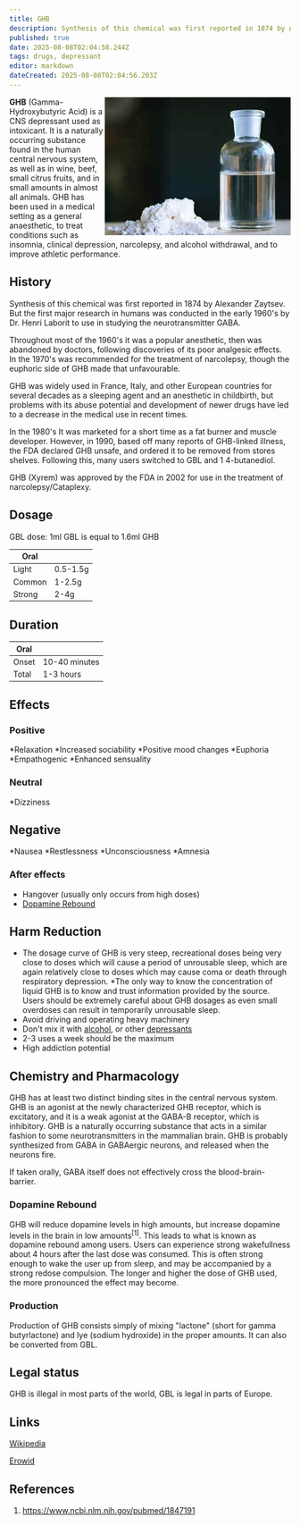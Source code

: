```yaml
---
title: GHB
description: Synthesis of this chemical was first reported in 1874 by Alexander Zaytsev. But the first major research in humans was conducted in the early 1960's by Dr.
published: true
date: 2025-08-08T02:04:58.244Z
tags: drugs, depressant
editor: markdown
dateCreated: 2025-08-08T02:04:56.203Z
---
```


<img src="/assets/ghb.jpg" align="right">

**GHB** (Gamma-Hydroxybutyric Acid) is a CNS depressant used as intoxicant. It is a naturally occurring substance found in the human central nervous system, as well as in wine, beef, small citrus fruits, and in small amounts in almost all animals. GHB has been used in a medical setting as a general anaesthetic, to treat conditions such as insomnia, clinical depression, narcolepsy, and alcohol withdrawal, and to improve athletic performance.

## History

Synthesis of this chemical was first reported in 1874 by Alexander Zaytsev. But the first major research in humans was conducted in the early 1960's by Dr. Henri Laborit to use in studying the neurotransmitter GABA. 

Throughout most of the 1960's it was a popular anesthetic, then was abandoned by doctors, following discoveries of its poor analgesic effects. In the 1970's was recommended for the treatment of narcolepsy, though the euphoric side of GHB made that unfavourable. 

GHB was widely used in France, Italy, and other European countries for several decades as a sleeping agent and an anesthetic in childbirth, but problems with its abuse potential and development of newer drugs have led to a decrease in the medical use in recent times. 

In the 1980's It was marketed for a short time as a fat burner and muscle developer. However, in 1990, based off many reports of GHB-linked illness, the FDA declared GHB unsafe, and ordered it to be removed from stores shelves. Following this, many users switched to GBL and 1 4-butanediol.
 
GHB (Xyrem) was approved by the FDA in 2002 for use in the treatment of narcolepsy/Cataplexy.

## Dosage

GBL dose: 1ml GBL is equal to 1.6ml GHB

| Oral | |
|------|---|
| Light | 0.5-1.5g |
| Common | 1-2.5g |
| Strong | 2-4g |

## Duration

| Oral | |
|------|---|
| Onset | 10-40 minutes |
| Total | 1-3 hours |

## Effects

### Positive
*Relaxation
*Increased sociability
*Positive mood changes
*Euphoria
*Empathogenic
*Enhanced sensuality

### Neutral
*Dizziness

## Negative
*Nausea
*Restlessness
*Unconsciousness
*Amnesia

### After effects

* Hangover (usually only occurs from high doses)
* [Dopamine Rebound](#dopamine-rebound)

## Harm Reduction
* The dosage curve of GHB is very steep, recreational doses being very close to doses which will cause a period of unrousable sleep, which are again relatively close to doses which may cause coma or death through respiratory depression. 
*The only way to know the concentration of liquid GHB is to know and trust information provided by the source. Users should be extremely careful about GHB dosages as even small overdoses can result in temporarily unrousable sleep.
* Avoid driving and operating heavy machinery
* Don't mix it with [alcohol](/en/alcohol), or other [depressants](/en/depressants)
* 2-3 uses a week should be the maximum
* High addiction potential

## Chemistry and Pharmacology
GHB has at least two distinct binding sites in the central nervous system. GHB is an agonist at the newly characterized GHB receptor, which is excitatory, and it is a weak agonist at the GABA-B receptor, which is inhibitory. GHB is a naturally occurring substance that acts in a similar fashion to some neurotransmitters in the mammalian brain. GHB is probably synthesized from GABA in GABAergic neurons, and released when the neurons fire.

If taken orally, GABA itself does not effectively cross the blood-brain-barrier.

### Dopamine Rebound

GHB will reduce dopamine levels in high amounts, but increase dopamine levels in the brain in low amounts<sup>[1]</sup>. This leads to what is known as dopamine rebound among users. Users can experience strong wakefullness about 4 hours after the last dose was consumed. This is often strong enough to wake the user up from sleep, and may be accompanied by a strong redose compulsion. The longer and higher the dose of GHB used, the more pronounced the effect may become. 

### Production
Production of GHB consists simply of mixing "lactone" (short for gamma butyrlactone) and lye (sodium hydroxide) in the proper amounts. It can also be converted from GBL.

## Legal status

GHB is illegal in most parts of the world, GBL is legal in parts of Europe.

## Links

[Wikipedia](http://en.wikipedia.org/wiki/Gamma-Hydroxybutyric_acid)

[Erowid](https://www.erowid.org/chemicals/ghb/ghb.shtml)

## References

1. https://www.ncbi.nlm.nih.gov/pubmed/1847191